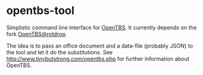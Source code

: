 # opentbs-tool
Simplistic command line interface for [OpenTBS](https://github.com/Skrol29/opentbs). It currently depends on the fork [OpenTBS@rotdrop](https://github.com/rotdrop/opentbs).

The idea is to pass an office document and a data-file (probably JSON) to the tool and let it do the substitutions. See http://www.tinybutstrong.com/opentbs.php for further information about OpenTBS.
